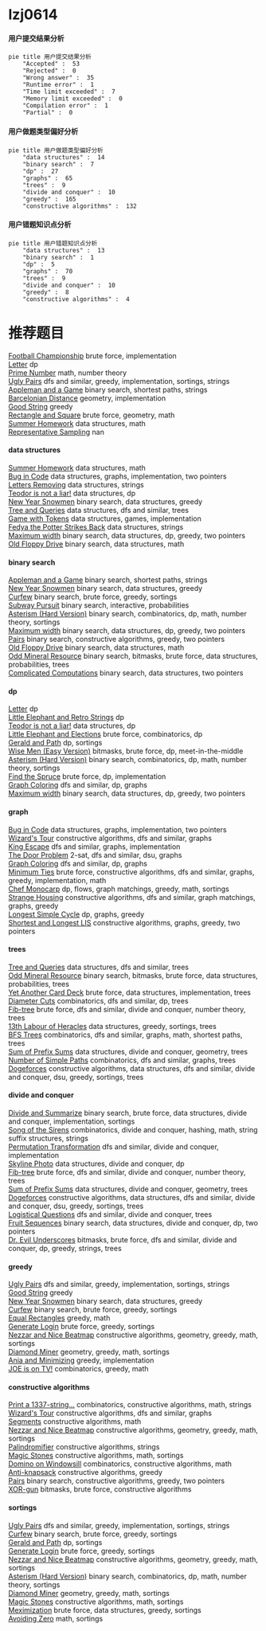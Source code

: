 # lzj0614
<!-- tabs:start -->
#### **用户提交结果分析**

```mermaid
pie title 用户提交结果分析
    "Accepted" :  53
    "Rejected" :  0
    "Wrong answer" :  35
    "Runtime error" :  1
    "Time limit exceeded" :  7
    "Memory limit exceeded" :  0
    "Compilation error" :  1
    "Partial" :  0
```
#### **用户做题类型偏好分析**

```mermaid
pie title 用户做题类型偏好分析
    "data structures" :  14
    "binary search" :  7
    "dp" :  27
    "graphs" :  65
    "trees" :  9
    "divide and conquer" :  10
    "greedy" :  165
    "constructive algorithms" :  132
```
#### **用户错题知识点分析**

```mermaid
pie title 用户错题知识点分析
    "data structures" :  13
    "binary search" :  1
    "dp" :  5
    "graphs" :  70
    "trees" :  9
    "divide and conquer" :  10
    "greedy" :  8
    "constructive algorithms" :  4
```
<!-- tabs:end -->
# 推荐题目
[Football Championship](http://codeforces.com/problemset/problem/200/C)		brute force,
                        implementation		  
[Letter](http://codeforces.com/problemset/problem/180/C)		dp		  
[Prime Number](http://codeforces.com/problemset/problem/359/C)		math,
                        number theory		  
[Ugly Pairs](http://codeforces.com/problemset/problem/1156/B)		dfs and similar,
                        greedy,
                        implementation,
                        sortings,
                        strings		  
[Appleman and a Game](http://codeforces.com/problemset/problem/461/E)		binary search,
                        shortest paths,
                        strings		  
[Barcelonian Distance](https://codeforces.com/contest/1079/problem/D)		geometry,
                        implementation		  
[Good String](http://codeforces.com/problemset/problem/1165/C)		greedy		  
[Rectangle and Square](https://codeforces.com/contest/136/problem/D)		brute force,
                        geometry,
                        math		  
[Summer Homework](http://codeforces.com/problemset/problem/316/E2)		data structures,
                        math		  
[Representative Sampling](http://codeforces.com/problemset/problem/178/F1)		nan		  
<!-- tabs:start -->
#### **data structures**
[Summer Homework](http://codeforces.com/problemset/problem/316/E2)		data structures,
                        math		  
[Bug in Code](http://codeforces.com/problemset/problem/420/C)		data structures,
                        graphs,
                        implementation,
                        two pointers		  
[Letters Removing](http://codeforces.com/problemset/problem/899/F)		data structures,
                        strings		  
[Teodor is not a liar!](http://codeforces.com/problemset/problem/930/C)		data structures,
                        dp		  
[New Year Snowmen](http://codeforces.com/problemset/problem/140/C)		binary search,
                        data structures,
                        greedy		  
[Tree and Queries](http://codeforces.com/problemset/problem/375/D)		data structures,
                        dfs and similar,
                        trees		  
[Game with Tokens](http://codeforces.com/problemset/problem/930/D)		data structures,
                        games,
                        implementation		  
[Fedya the Potter Strikes Back](http://codeforces.com/problemset/problem/1286/E)		data structures,
                        strings		  
[Maximum width](http://codeforces.com/problemset/problem/1492/C)		binary search,
                        data structures,
                        dp,
                        greedy,
                        two pointers		  
[Old Floppy Drive](http://codeforces.com/problemset/problem/1490/G)		binary search,
                        data structures,
                        math		  
#### **binary search**
[Appleman and a Game](http://codeforces.com/problemset/problem/461/E)		binary search,
                        shortest paths,
                        strings		  
[New Year Snowmen](http://codeforces.com/problemset/problem/140/C)		binary search,
                        data structures,
                        greedy		  
[Curfew](http://codeforces.com/problemset/problem/949/D)		binary search,
                        brute force,
                        greedy,
                        sortings		  
[Subway Pursuit](https://codeforces.com/contest/1040/problem/D)		binary search,
                        interactive,
                        probabilities		  
[Asterism (Hard Version)](http://codeforces.com/problemset/problem/1371/E2)		binary search,
                        combinatorics,
                        dp,
                        math,
                        number theory,
                        sortings		  
[Maximum width](http://codeforces.com/problemset/problem/1492/C)		binary search,
                        data structures,
                        dp,
                        greedy,
                        two pointers		  
[Pairs](http://codeforces.com/problemset/problem/1463/D)		binary search,
                        constructive algorithms,
                        greedy,
                        two pointers		  
[Old Floppy Drive](http://codeforces.com/problemset/problem/1490/G)		binary search,
                        data structures,
                        math		  
[Odd Mineral Resource](http://codeforces.com/problemset/problem/1479/D)		binary search,
                        bitmasks,
                        brute force,
                        data structures,
                        probabilities,
                        trees		  
[Complicated Computations](http://codeforces.com/problemset/problem/1436/E)		binary search,
                        data structures,
                        two pointers		  
#### **dp**
[Letter](http://codeforces.com/problemset/problem/180/C)		dp		  
[Little Elephant and Retro Strings](http://codeforces.com/problemset/problem/204/D)		dp		  
[Teodor is not a liar!](http://codeforces.com/problemset/problem/930/C)		data structures,
                        dp		  
[Little Elephant and Elections](https://codeforces.com/contest/259/problem/D)		brute force,
                        combinatorics,
                        dp		  
[Gerald and Path](http://codeforces.com/problemset/problem/559/E)		dp,
                        sortings		  
[Wise Men (Easy Version)](http://codeforces.com/problemset/problem/1326/F1)		bitmasks,
                        brute force,
                        dp,
                        meet-in-the-middle		  
[Asterism (Hard Version)](http://codeforces.com/problemset/problem/1371/E2)		binary search,
                        combinatorics,
                        dp,
                        math,
                        number theory,
                        sortings		  
[Find the Spruce](http://codeforces.com/problemset/problem/1461/B)		brute force,
                        dp,
                        implementation		  
[Graph Coloring](http://codeforces.com/problemset/problem/1354/E)		dfs and similar,
                        dp,
                        graphs		  
[Maximum width](http://codeforces.com/problemset/problem/1492/C)		binary search,
                        data structures,
                        dp,
                        greedy,
                        two pointers		  
#### **graph**
[Bug in Code](http://codeforces.com/problemset/problem/420/C)		data structures,
                        graphs,
                        implementation,
                        two pointers		  
[Wizard's Tour](http://codeforces.com/problemset/problem/858/F)		constructive algorithms,
                        dfs and similar,
                        graphs		  
[King Escape](http://codeforces.com/problemset/problem/1033/A)		dfs and similar,
                        graphs,
                        implementation		  
[The Door Problem](http://codeforces.com/problemset/problem/776/D)		2-sat,
                        dfs and similar,
                        dsu,
                        graphs		  
[Graph Coloring](http://codeforces.com/problemset/problem/1354/E)		dfs and similar,
                        dp,
                        graphs		  
[Minimum Ties](http://codeforces.com/problemset/problem/1487/C)		brute force,
                        constructive algorithms,
                        dfs and similar,
                        graphs,
                        greedy,
                        implementation,
                        math		  
[Chef Monocarp](http://codeforces.com/problemset/problem/1437/C)		dp,
                        flows,
                        graph matchings,
                        greedy,
                        math,
                        sortings		  
[Strange Housing](http://codeforces.com/problemset/problem/1470/D)		constructive algorithms,
                        dfs and similar,
                        graph matchings,
                        graphs,
                        greedy		  
[Longest Simple Cycle](http://codeforces.com/problemset/problem/1476/C)		dp,
                        graphs,
                        greedy		  
[Shortest and Longest LIS](http://codeforces.com/problemset/problem/1304/D)		constructive algorithms,
                        graphs,
                        greedy,
                        two pointers		  
#### **trees**
[Tree and Queries](http://codeforces.com/problemset/problem/375/D)		data structures,
                        dfs and similar,
                        trees		  
[Odd Mineral Resource](http://codeforces.com/problemset/problem/1479/D)		binary search,
                        bitmasks,
                        brute force,
                        data structures,
                        probabilities,
                        trees		  
[Yet Another Card Deck](http://codeforces.com/problemset/problem/1511/C)		brute force,
                        data structures,
                        implementation,
                        trees		  
[Diameter Cuts](http://codeforces.com/problemset/problem/1499/F)		combinatorics,
                        dfs and similar,
                        dp,
                        trees		  
[Fib-tree](http://codeforces.com/problemset/problem/1491/E)		brute force,
                        dfs and similar,
                        divide and conquer,
                        number theory,
                        trees		  
[13th Labour of Heracles](http://codeforces.com/problemset/problem/1466/D)		data structures,
                        greedy,
                        sortings,
                        trees		  
[BFS Trees](http://codeforces.com/problemset/problem/1495/D)		combinatorics,
                        dfs and similar,
                        graphs,
                        math,
                        shortest paths,
                        trees		  
[Sum of Prefix Sums](http://codeforces.com/problemset/problem/1303/G)		data structures,
                        divide and conquer,
                        geometry,
                        trees		  
[Number of Simple Paths](http://codeforces.com/problemset/problem/1454/E)		combinatorics,
                        dfs and similar,
                        graphs,
                        trees		  
[Dogeforces](http://codeforces.com/problemset/problem/1494/D)		constructive algorithms,
                        data structures,
                        dfs and similar,
                        divide and conquer,
                        dsu,
                        greedy,
                        sortings,
                        trees		  
#### **divide and conquer**
[Divide and Summarize](http://codeforces.com/problemset/problem/1461/D)		binary search,
                        brute force,
                        data structures,
                        divide and conquer,
                        implementation,
                        sortings		  
[Song of the Sirens](http://codeforces.com/problemset/problem/1466/G)		combinatorics,
                        divide and conquer,
                        hashing,
                        math,
                        string suffix structures,
                        strings		  
[Permutation Transformation](http://codeforces.com/problemset/problem/1490/D)		dfs and similar,
                        divide and conquer,
                        implementation		  
[Skyline Photo](https://codeforces.com/contest/1483/problem/C)		data structures,
                        divide and conquer,
                        dp		  
[Fib-tree](http://codeforces.com/problemset/problem/1491/E)		brute force,
                        dfs and similar,
                        divide and conquer,
                        number theory,
                        trees		  
[Sum of Prefix Sums](http://codeforces.com/problemset/problem/1303/G)		data structures,
                        divide and conquer,
                        geometry,
                        trees		  
[Dogeforces](http://codeforces.com/problemset/problem/1494/D)		constructive algorithms,
                        data structures,
                        dfs and similar,
                        divide and conquer,
                        dsu,
                        greedy,
                        sortings,
                        trees		  
[Logistical Questions](http://codeforces.com/problemset/problem/566/C)		dfs and similar,
                        divide and conquer,
                        trees		  
[Fruit Sequences](http://codeforces.com/problemset/problem/1428/F)		binary search,
                        data structures,
                        divide and conquer,
                        dp,
                        two pointers		  
[Dr. Evil Underscores](http://codeforces.com/problemset/problem/1285/D)		bitmasks,
                        brute force,
                        dfs and similar,
                        divide and conquer,
                        dp,
                        greedy,
                        strings,
                        trees		  
#### **greedy**
[Ugly Pairs](http://codeforces.com/problemset/problem/1156/B)		dfs and similar,
                        greedy,
                        implementation,
                        sortings,
                        strings		  
[Good String](http://codeforces.com/problemset/problem/1165/C)		greedy		  
[New Year Snowmen](http://codeforces.com/problemset/problem/140/C)		binary search,
                        data structures,
                        greedy		  
[Curfew](http://codeforces.com/problemset/problem/949/D)		binary search,
                        brute force,
                        greedy,
                        sortings		  
[Equal Rectangles](http://codeforces.com/problemset/problem/1203/B)		greedy,
                        math		  
[Generate Login](http://codeforces.com/problemset/problem/909/A)		brute force,
                        greedy,
                        sortings		  
[Nezzar and Nice Beatmap](https://codeforces.com/contest/1478/problem/F)		constructive algorithms,
                        geometry,
                        greedy,
                        math,
                        sortings		  
[Diamond Miner](https://codeforces.com/contest/1496/problem/C)		geometry,
                        greedy,
                        math,
                        sortings		  
[Ania and Minimizing](http://codeforces.com/problemset/problem/1230/B)		greedy,
                        implementation		  
[JOE is on TV!](http://codeforces.com/problemset/problem/1293/B)		combinatorics,
                        greedy,
                        math		  
#### **constructive algorithms**
[Print a 1337-string...](http://codeforces.com/problemset/problem/1202/D)		combinatorics,
                        constructive algorithms,
                        math,
                        strings		  
[Wizard's Tour](http://codeforces.com/problemset/problem/858/F)		constructive algorithms,
                        dfs and similar,
                        graphs		  
[Segments](http://codeforces.com/problemset/problem/909/B)		constructive algorithms,
                        math		  
[Nezzar and Nice Beatmap](https://codeforces.com/contest/1478/problem/F)		constructive algorithms,
                        geometry,
                        greedy,
                        math,
                        sortings		  
[Palindromifier](http://codeforces.com/problemset/problem/1421/C)		constructive algorithms,
                        strings		  
[Magic Stones](http://codeforces.com/problemset/problem/1110/E)		constructive algorithms,
                        math,
                        sortings		  
[Domino on Windowsill](http://codeforces.com/problemset/problem/1499/A)		combinatorics,
                        constructive algorithms,
                        math		  
[Anti-knapsack](http://codeforces.com/problemset/problem/1493/A)		constructive algorithms,
                        greedy		  
[Pairs](http://codeforces.com/problemset/problem/1463/D)		binary search,
                        constructive algorithms,
                        greedy,
                        two pointers		  
[XOR-gun](https://codeforces.com/contest/1456/problem/B)		bitmasks,
                        brute force,
                        constructive algorithms		  
#### **sortings**
[Ugly Pairs](http://codeforces.com/problemset/problem/1156/B)		dfs and similar,
                        greedy,
                        implementation,
                        sortings,
                        strings		  
[Curfew](http://codeforces.com/problemset/problem/949/D)		binary search,
                        brute force,
                        greedy,
                        sortings		  
[Gerald and Path](http://codeforces.com/problemset/problem/559/E)		dp,
                        sortings		  
[Generate Login](http://codeforces.com/problemset/problem/909/A)		brute force,
                        greedy,
                        sortings		  
[Nezzar and Nice Beatmap](https://codeforces.com/contest/1478/problem/F)		constructive algorithms,
                        geometry,
                        greedy,
                        math,
                        sortings		  
[Asterism (Hard Version)](http://codeforces.com/problemset/problem/1371/E2)		binary search,
                        combinatorics,
                        dp,
                        math,
                        number theory,
                        sortings		  
[Diamond Miner](https://codeforces.com/contest/1496/problem/C)		geometry,
                        greedy,
                        math,
                        sortings		  
[Magic Stones](http://codeforces.com/problemset/problem/1110/E)		constructive algorithms,
                        math,
                        sortings		  
[Meximization](http://codeforces.com/problemset/problem/1497/A)		brute force,
                        data structures,
                        greedy,
                        sortings		  
[Avoiding Zero](http://codeforces.com/problemset/problem/1427/A)		math,
                        sortings		  
<!-- tabs:end -->
